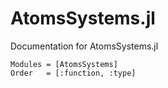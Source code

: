 # AtomsSystems.jl

Documentation for AtomsSystems.jl

```@autodocs
Modules = [AtomsSystems]
Order   = [:function, :type]
```